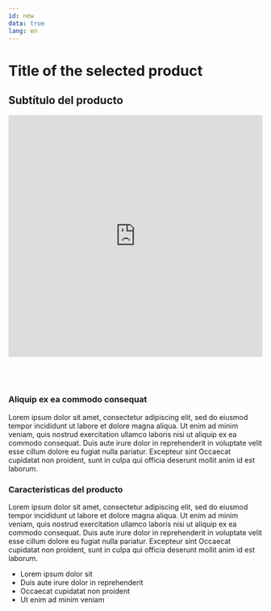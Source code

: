 ```yaml
---
id: new
data: true
lang: en
---
```


# Title of the selected product

## Subtítulo del producto

<iframe title="vimeo-player" src="https://player.vimeo.com/video/375902140" width="100%" height="480" frameborder="0" allowfullscreen></iframe>

<br/>
<br/>
<br/>
<br/>

### Aliquip ex ea commodo consequat

Lorem ipsum dolor sit amet, consectetur adipiscing elit, sed do eiusmod tempor incididunt ut labore et dolore magna aliqua. Ut enim ad minim veniam, quis nostrud exercitation ullamco laboris nisi ut aliquip ex ea commodo consequat. Duis aute irure dolor in reprehenderit in voluptate velit esse cillum dolore eu fugiat nulla pariatur. Excepteur sint Occaecat cupidatat non proident, sunt in culpa qui officia deserunt mollit anim id est laborum.

### Características del producto

Lorem ipsum dolor sit amet, consectetur adipiscing elit, sed do eiusmod tempor incididunt ut labore et dolore magna aliqua. Ut enim ad minim veniam, quis nostrud exercitation ullamco laboris nisi ut aliquip ex ea commodo consequat. Duis aute irure dolor in reprehenderit in voluptate velit esse cillum dolore eu fugiat nulla pariatur. Excepteur sint Occaecat cupidatat non proident, sunt in culpa qui officia deserunt mollit anim id est laborum.

- Lorem ipsum dolor sit
- Duis aute irure dolor in reprehenderit
- Occaecat cupidatat non proident
- Ut enim ad minim veniam

<br/>
<br/>
<br/>
<br/>
